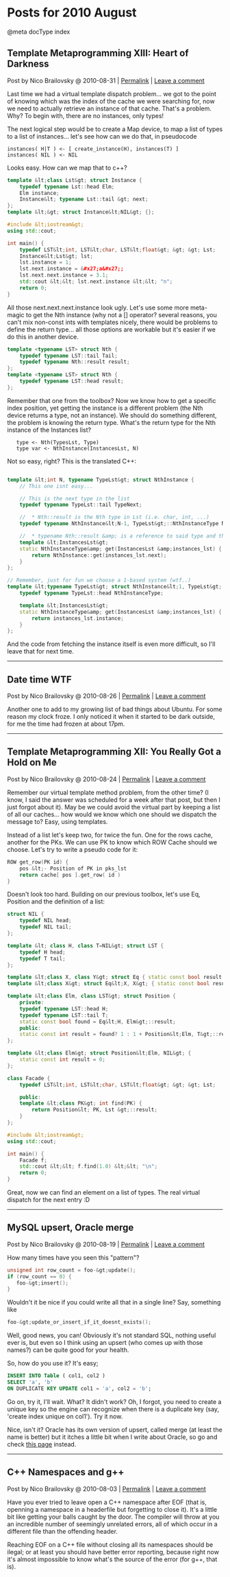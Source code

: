 # Posts for 2010 August

@meta docType index

## Template Metaprogramming XIII: Heart of Darkness

Post by Nico Brailovsky @ 2010-08-31 | [Permalink](md_blog/2010/0831_TemplateMetaprogrammingXIIIHeartofDarkness.md)  | [Leave a comment](https://github.com/nicolasbrailo/nicolasbrailo.github.io/issues/new?title=Comment@md_blog/2010/0831_TemplateMetaprogrammingXIIIHeartofDarkness.md&body=I%20have%20a%20comment!)

Last time we had a virtual template dispatch problem... we got to the point of knowing which was the index of the cache we were searching for, now we need to actually retrieve an instance of that cache. That's a problem. Why? To begin with, there are no instances, only types!

The next logical step would be to create a Map device, to map a list of types to a list of instances... let's see how can we do that, in pseudocode

```
instances( H|T ) <- [ create_instance(H), instances(T) ]
instances( NIL ) <- NIL

```

Looks easy. How can we map that to c++?

```c++
template &lt;class Lst&gt; struct Instance {
    typedef typename Lst::head Elm;
    Elm instance;
    Instance&lt; typename Lst::tail &gt; next;
};
template &lt;&gt; struct Instance&lt;NIL&gt; {};

#include &lt;iostream&gt;
using std::cout;

int main() {
    typedef LST&lt;int, LST&lt;char, LST&lt;float&gt; &gt; &gt; Lst;
    Instance&lt;Lst&gt; lst;
    lst.instance = 1;
    lst.next.instance = &#x27;a&#x27;;
    lst.next.next.instance = 3.1;
    std::cout &lt;&lt; lst.next.instance &lt;&lt; "n";
    return 0;
}

```

All those next.next.next.instance look ugly. Let's use some more meta-magic to get the Nth instance (why not a [] operator? several reasons, you can't mix non-const ints with templates nicely, there would be problems to define the return type... all those options are workable but it's easier if we do this in another device.

```c++
template <typename LST> struct Nth {
	typedef typename LST::tail Tail;
	typedef typename Nth::result result;
};
template <typename LST> struct Nth {
	typedef typename LST::head result;
};

```

Remember that one from the toolbox? Now we know how to get a specific index position, yet getting the instance is a different problem (the Nth device returns a type, not an instance). We should do something different, the problem is knowing the return type. What's the return type for the Nth instance of the Instances list?

```
   type <- Nth(TypesLst, Type)
   type var <- NthInstance(InstancesLst, N)

```

Not so easy, right? This is the translated C++:

```c++

template &lt;int N, typename TypeLst&gt; struct NthInstance {
    // This one isnt easy...

    // This is the next type in the list
    typedef typename TypeLst::tail TypeNext;

    //  * Nth::result is the Nth type in Lst (i.e. char, int, ...)
    typedef typename NthInstance&lt;N-1, TypeLst&gt;::NthInstanceType NthInstanceType;

    //  * typename Nth::result &amp; is a reference to said type and the ret type
    template &lt;InstancesLst&gt;
    static NthInstanceType&amp; get(InstancesLst &amp;instances_lst) {
        return NthInstance::get(instances_lst.next);
    }
};

// Remember, just for fun we choose a 1-based system (wtf..)
template &lt;typename TypeLst&gt; struct NthInstance&lt;1, TypeLst&gt; {
    typedef typename TypeLst::head NthInstanceType;

    template &lt;InstancesLst&gt;
    static NthInstanceType&amp; get(InstancesLst &amp;instances_lst) {
        return instances_lst.instance;
    }
};

```

And the code from fetching the instance itself is even more difficult, so I'll leave that for next time.





---

## Date time WTF

Post by Nico Brailovsky @ 2010-08-26 | [Permalink](md_blog/2010/0826_DatetimeWTF.md)  | [Leave a comment](https://github.com/nicolasbrailo/nicolasbrailo.github.io/issues/new?title=Comment@md_blog/2010/0826_DatetimeWTF.md&body=I%20have%20a%20comment!)

Another one to add to my growing list of bad things about Ubuntu. For some reason my clock froze. I only noticed it when it started to be dark outside, for me the time had frozen at about 17pm.





---

## Template Metaprogramming XII: You Really Got a Hold on Me

Post by Nico Brailovsky @ 2010-08-24 | [Permalink](md_blog/2010/0824_TemplateMetaprogrammingXIIYouReallyGotaHoldonMe.md)  | [Leave a comment](https://github.com/nicolasbrailo/nicolasbrailo.github.io/issues/new?title=Comment@md_blog/2010/0824_TemplateMetaprogrammingXIIYouReallyGotaHoldonMe.md&body=I%20have%20a%20comment!)

Remember our virtual template method problem, from the other time? (I know, I said the answer was scheduled for a week after that post, but then I just forgot about it). May be we could avoid the virtual part by keeping a list of all our caches... how would we know which one should we dispatch the message to? Easy, using templates.

Instead of a list let's keep two, for twice the fun. One for the rows cache, another for the PKs. We can use PK to know which ROW Cache should we choose. Let's try to write a pseudo code for it:

```c++
ROW get_row(PK id) {
    pos &lt;- Position of PK in pks_lst
    return cache[ pos ].get_row( id )
}

```

Doesn't look too hard. Building on our previous toolbox, let's use Eq, Position and the definition of a list:

```c++
struct NIL {
    typedef NIL head;
    typedef NIL tail;
};

template &lt; class H, class T=NIL&gt; struct LST {
    typedef H head;
    typedef T tail;
};

template &lt;class X, class Y&gt; struct Eq { static const bool result = false; };
template &lt;class X&gt; struct Eq&lt;X, X&gt; { static const bool result = true; };

template &lt;class Elm, class LST&gt; struct Position {
    private:
    typedef typename LST::head H;
    typedef typename LST::tail T;
    static const bool found = Eq&lt;H, Elm&gt;::result;
    public:
    static const int result = found? 1 : 1 + Position&lt;Elm, T&gt;::result;
};

template &lt;class Elm&gt; struct Position&lt;Elm, NIL&gt; {
    static const int result = 0;
};

class Facade {
    typedef LST&lt;int, LST&lt;char, LST&lt;float&gt; &gt; &gt; Lst;

    public:
    template &lt;class PK&gt; int find(PK) {
        return Position&lt; PK, Lst &gt;::result;
    }
};

#include &lt;iostream&gt;
using std::cout;

int main() {
    Facade f;
    std::cout &lt;&lt; f.find(1.0) &lt;&lt; "\n";
    return 0;
}

```

Great, now we can find an element on a list of types. The real virtual dispatch for the next entry :D





---

## MySQL upsert, Oracle merge

Post by Nico Brailovsky @ 2010-08-19 | [Permalink](md_blog/2010/0819_MySQLupsertOraclemerge.md)  | [Leave a comment](https://github.com/nicolasbrailo/nicolasbrailo.github.io/issues/new?title=Comment@md_blog/2010/0819_MySQLupsertOraclemerge.md&body=I%20have%20a%20comment!)

How many times have you seen this "pattern"?

```c++
unsigned int row_count = foo-&gt;update();
if (row_count == 0) {
   foo-&gt;insert();
}
```

Wouldn't it be nice if you could write all that in a single line? Say, something like

```c++
foo-&gt;update_or_insert_if_it_doesnt_exists();
```

Well, good news, you can! Obviously it's not standard SQL, nothing useful ever is, but even so I think using an upsert (who comes up with those names?) can be quite good for your health.

So, how do you use it? It's easy;

```sql
INSERT INTO Table ( col1, col2 )
SELECT 'a', 'b'
ON DUPLICATE KEY UPDATE col1 = 'a', col2 = 'b';
```

Go on, try it, I'll wait. What? It didn't work? Oh, I forgot, you need to create a unique key so the engine can recognize when there is a duplicate key (say, 'create index unique on col1'). Try it now.

Nice, isn't it? Oracle has its own version of upsert, called merge (at least the name is better) but it itches a little bit when I write about Oracle, so go and check [this page](http://psoug.org/reference/merge.html) instead.





---

## C++ Namespaces and g++

Post by Nico Brailovsky @ 2010-08-03 | [Permalink](md_blog/2010/0803_CNamespacesandg.md)  | [Leave a comment](https://github.com/nicolasbrailo/nicolasbrailo.github.io/issues/new?title=Comment@md_blog/2010/0803_CNamespacesandg.md&body=I%20have%20a%20comment!)

Have you ever tried to leave open a C++ namespace after EOF (that is, openning a namespace in a headerfile but forgetting to close it). It's a little bit like getting your balls caught by the door. The compiler will throw at you an incredible number of seemingly unrelated errors, all of which occur in a different file than the offending header.

Reaching EOF on a C++ file without closing all its namespaces should be ilegal; or at least you should have better error reporting, because right now it's almost impossible to know what's the source of the error (for g++, that is).



